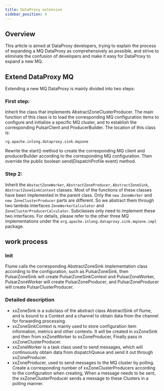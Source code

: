 ```yaml
---
title: DataProxy extension
sidebar_position: 4
---
```


## Overview
This article is aimed at DataProxy developers, trying to explain the process of expanding a MQ DataProxy as comprehensively as possible, and strive to eliminate the confusion of developers and make it easy for DataProxy to expand a new MQ.
## Extend DataProxy MQ
Extending a new MQ DataProxy is mainly divided into two steps:
### First step:
Inherit the class that implements AbstractZoneClusterProducer. The main function of this class is to load the corresponding MQ configuration items to configure and initialize a specific MQ cluster, and to establish the corresponding PulsarClient and ProducerBuilder.
The location of this class is:
``` shell
rg.apache.inlong.dataproxy.sink.mqzone
````
Rewrite the start() method to create the corresponding MQ client and producerBuilder according to the corresponding MQ configuration.
Then override the public boolean send(DispatchProfile event) method.
### Step 2:
Inherit the `AbstactZoneWorker`, `AbstractZoneProducer`, `AbstractZoneSink`, `AbstractZoneSinkContext` classes.
Most of the functions of these classes have been implemented in the parent class. Only the `new ZoneWorker` and `new ZoneClusterProducer` parts are different.
So we abstract them through two lambda interfaces `ZoneWorkerCalculator` and `ZoneClusterProducerCalculator`.
Subclasses only need to implement these two interfaces. For details, please refer to the other three MQ implementations under the `org.apache.inlong.dataproxy.sink.mqzone.impl` package.
## work process
### Init
Flume calls the corresponding AbstractZoneSink implementation class according to the configuration, such as PulsarZoneSink, then PulsarZoneSink will create PulsarZoneSinkContext and PulsarZoneWorker,
PulsarZoneWorker will create PulsarZoneProducer, and PulsarZoneProducer will create PulsarClusterProducer.
### Detailed description
* xxZoneSink is a subclass of the abstract class AbstractSink of flume, and is bound to a Context and a channel to obtain data from the channel for forwarding processing.
* xxZoneSinkContext is mainly used to store configuration item information, metrics and other contexts. It will be created in xxZoneSink and then from xxZoneWorker to xxZoneProducer,
  Finally pass in xxZoneClusterProducer.
* xxZoneWorker is a task class used to send messages, which will continuously obtain data from dispatchQueue and send it out through xxZoneProducer.
* xxZoneProducer, used to send messages to the MQ cluster by polling. Create a corresponding number of xxZoneClusterProducers according to the configuration when creating,
  When a message needs to be sent, the xxZoneClusterProducer sends a message to these Clusters in a polling manner.
